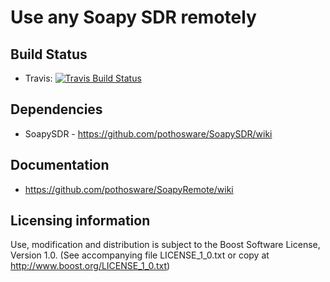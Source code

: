 # Use any Soapy SDR remotely

## Build Status

- Travis: [![Travis Build Status](https://travis-ci.org/pothosware/SoapyRemote.svg?branch=master)](https://travis-ci.org/pothosware/SoapyRemote)

## Dependencies

* SoapySDR - https://github.com/pothosware/SoapySDR/wiki

## Documentation

* https://github.com/pothosware/SoapyRemote/wiki

## Licensing information

Use, modification and distribution is subject to the Boost Software
License, Version 1.0. (See accompanying file LICENSE_1_0.txt or copy at
http://www.boost.org/LICENSE_1_0.txt)

